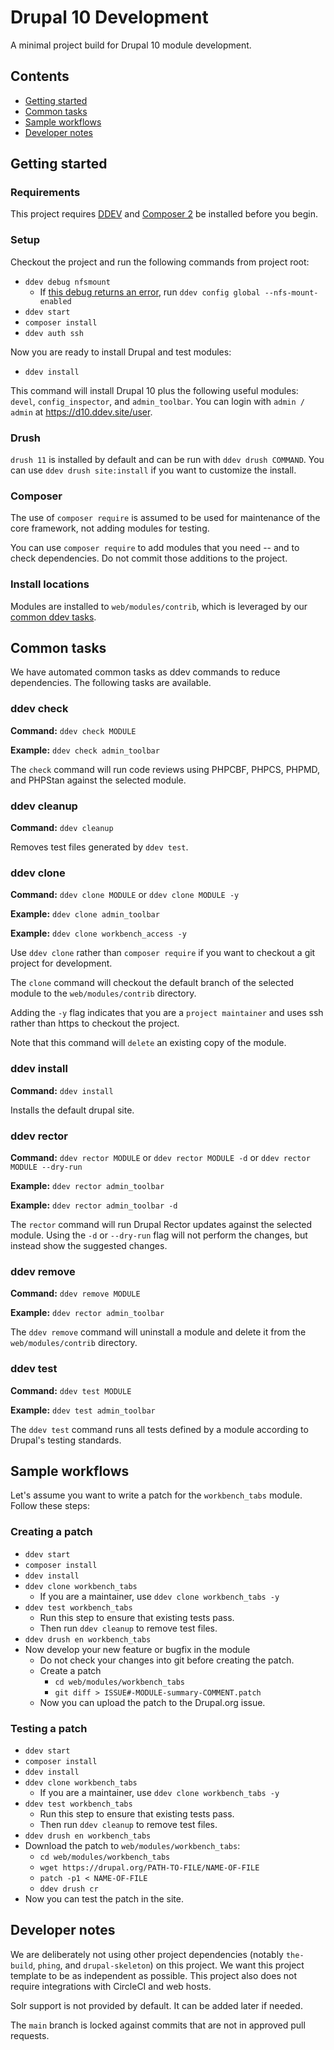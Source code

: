 # Drupal 10 Development
A minimal project build for Drupal 10 module development.

## Contents

* [Getting started](#getting-started)
* [Common tasks](#common-tasks)
* [Sample workflows](#sample-workflows)
* [Developer notes](#developer-notes)

## Getting started

### Requirements
This project requires [DDEV](https://ddev.readthedocs.io/en/latest/users/install/) and [Composer 2](https://getcomposer.org/doc/00-intro.md#installation-linux-unix-macos) be installed before you begin.

### Setup

Checkout the project and run the following commands from project root:

* `ddev debug nfsmount`
  * If [this debug returns an error](https://ddev.readthedocs.io/en/latest/users/install/performance/#nfs), run `ddev config global --nfs-mount-enabled`
* `ddev start`
* `composer install`
* `ddev auth ssh`

Now you are ready to install Drupal and test modules:

* `ddev install`

This command will install Drupal 10 plus the following useful modules: `devel`, `config_inspector`, and `admin_toolbar`. You can login with `admin / admin` at https://d10.ddev.site/user.

### Drush

`drush 11` is installed by default and can be run with `ddev drush COMMAND`. You can use `ddev drush site:install` if you want to customize the install.

### Composer

The use of `composer require` is assumed to be used for maintenance of the core framework, not adding modules for testing.

You can use `composer require` to add modules that you need -- and to check dependencies. Do not commit those additions to the project.

### Install locations

Modules are installed to `web/modules/contrib`, which is leveraged by our [common ddev tasks](#common-tasks).

## Common tasks

We have automated common tasks as ddev commands to reduce dependencies. The following tasks are available.

### ddev check

**Command:** `ddev check MODULE`

**Example:** `ddev check admin_toolbar`

The `check` command will run code reviews using PHPCBF, PHPCS, PHPMD, and PHPStan against the selected module.

### ddev cleanup

**Command:** `ddev cleanup`

Removes test files generated by `ddev test`.

### ddev clone

**Command:** `ddev clone MODULE` or `ddev clone MODULE -y`

**Example:** `ddev clone admin_toolbar`

**Example:** `ddev clone workbench_access -y`

Use `ddev clone` rather than `composer require` if you want to checkout a git project for development.

The `clone` command will checkout the default branch of the selected module to the `web/modules/contrib` directory.

Adding the `-y` flag indicates that you are a `project maintainer` and uses ssh rather than https to checkout the project.

Note that this command will `delete` an existing copy of the module.

### ddev install

**Command:** `ddev install`

Installs the default drupal site.

### ddev rector

**Command:** `ddev rector MODULE` or `ddev rector MODULE -d` or `ddev rector MODULE --dry-run`

**Example:** `ddev rector admin_toolbar`

**Example:** `ddev rector admin_toolbar -d`

The `rector` command will run Drupal Rector updates against the selected module. Using the `-d` or `--dry-run` flag will not perform the changes, but instead show the suggested changes.

### ddev remove

**Command:** `ddev remove MODULE`

**Example:** `ddev rector admin_toolbar`

The `ddev remove` command will uninstall a module and delete it from the `web/modules/contrib` directory.

### ddev test

**Command:** `ddev test MODULE`

**Example:** `ddev test admin_toolbar`

The `ddev test` command runs all tests defined by a module according to Drupal's testing standards.

## Sample workflows

Let's assume you want to write a patch for the `workbench_tabs` module. Follow these steps:

### Creating a patch

* `ddev start`
* `composer install`
* `ddev install`
* `ddev clone workbench_tabs`
  * If you are a maintainer, use `ddev clone workbench_tabs -y`
* `ddev test workbench_tabs`
  * Run this step to ensure that existing tests pass.
  * Then run `ddev cleanup` to remove test files.
* `ddev drush en workbench_tabs`
* Now develop your new feature or bugfix in the module
  * Do not check your changes into git before creating the patch.
  * Create a patch
    * `cd web/modules/workbench_tabs`
    * `git diff > ISSUE#-MODULE-summary-COMMENT.patch`
  * Now you can upload the patch to the Drupal.org issue.

### Testing a patch

* `ddev start`
* `composer install`
* `ddev install`
* `ddev clone workbench_tabs`
  * If you are a maintainer, use `ddev clone workbench_tabs -y`
* `ddev test workbench_tabs`
  * Run this step to ensure that existing tests pass.
  * Then run `ddev cleanup` to remove test files.
* `ddev drush en workbench_tabs`
* Download the patch to `web/modules/workbench_tabs`:
  * `cd web/modules/workbench_tabs`
  * `wget https://drupal.org/PATH-TO-FILE/NAME-OF-FILE`
  * `patch -p1 < NAME-OF-FILE`
  * `ddev drush cr`
* Now you can test the patch in the site.

## Developer notes

We are deliberately not using other project dependencies (notably `the-build`, `phing`, and `drupal-skeleton`) on this project. We want this project template to be as independent as possible. This project also does not require integrations with CircleCI and web hosts.

Solr support is not provided by default. It can be added later if needed.

The `main` branch is locked against commits that are not in approved pull requests.
